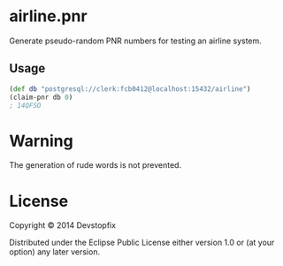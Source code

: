 # airline.pnr

Generate pseudo-random PNR numbers for testing an airline system.

## Usage

``` clojure
(def db "postgresql://clerk:fcb0412@localhost:15432/airline")
(claim-pnr db 0)
; 14QFSO
```

# Warning

The generation of rude words is not prevented.

# License

Copyright © 2014 Devstopfix

Distributed under the Eclipse Public License either version 1.0 or (at
your option) any later version.

